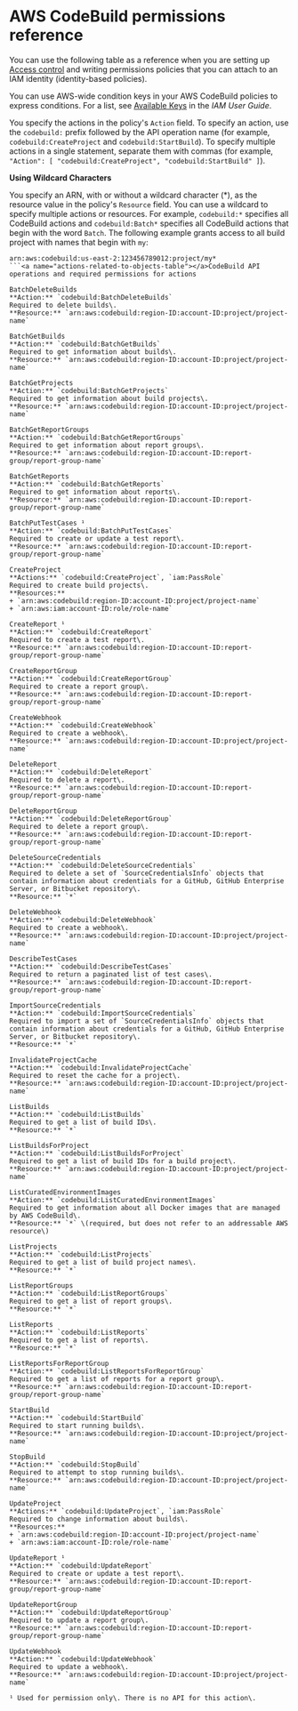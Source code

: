 # AWS CodeBuild permissions reference<a name="auth-and-access-control-permissions-reference"></a>

You can use the following table as a reference when you are setting up [Access control](auth-and-access-control.md#access-control) and writing permissions policies that you can attach to an IAM identity \(identity\-based policies\)\. 

You can use AWS\-wide condition keys in your AWS CodeBuild policies to express conditions\. For a list, see [Available Keys](https://docs.aws.amazon.com/IAM/latest/UserGuide/reference_policies_elements.html#AvailableKeys) in the *IAM User Guide*\.

You specify the actions in the policy's `Action` field\. To specify an action, use the `codebuild:` prefix followed by the API operation name \(for example, `codebuild:CreateProject` and `codebuild:StartBuild`\)\. To specify multiple actions in a single statement, separate them with commas \(for example, `"Action": [ "codebuild:CreateProject", "codebuild:StartBuild" ]`\)\.

**Using Wildcard Characters**

You specify an ARN, with or without a wildcard character \(\*\), as the resource value in the policy's `Resource` field\. You can use a wildcard to specify multiple actions or resources\. For example, `codebuild:*` specifies all CodeBuild actions and `codebuild:Batch*` specifies all CodeBuild actions that begin with the word `Batch`\. The following example grants access to all build project with names that begin with `my`: 

```
arn:aws:codebuild:us-east-2:123456789012:project/my*
```<a name="actions-related-to-objects-table"></a>CodeBuild API operations and required permissions for actions

BatchDeleteBuilds  
**Action:** `codebuild:BatchDeleteBuilds`  
Required to delete builds\.  
**Resource:** `arn:aws:codebuild:region-ID:account-ID:project/project-name`

BatchGetBuilds  
**Action:** `codebuild:BatchGetBuilds`  
Required to get information about builds\.  
**Resource:** `arn:aws:codebuild:region-ID:account-ID:project/project-name`

BatchGetProjects  
**Action:** `codebuild:BatchGetProjects`  
Required to get information about build projects\.  
**Resource:** `arn:aws:codebuild:region-ID:account-ID:project/project-name`

BatchGetReportGroups  
**Action:** `codebuild:BatchGetReportGroups`  
Required to get information about report groups\.  
**Resource:** `arn:aws:codebuild:region-ID:account-ID:report-group/report-group-name`

BatchGetReports  
**Action:** `codebuild:BatchGetReports`  
Required to get information about reports\.  
**Resource:** `arn:aws:codebuild:region-ID:account-ID:report-group/report-group-name`

BatchPutTestCases ¹  
**Action:** `codebuild:BatchPutTestCases`  
Required to create or update a test report\.  
**Resource:** `arn:aws:codebuild:region-ID:account-ID:report-group/report-group-name`

CreateProject  
**Actions:** `codebuild:CreateProject`, `iam:PassRole`  
Required to create build projects\.  
**Resources:**  
+ `arn:aws:codebuild:region-ID:account-ID:project/project-name`
+ `arn:aws:iam:account-ID:role/role-name`

CreateReport ¹  
**Action:** `codebuild:CreateReport`  
Required to create a test report\.  
**Resource:** `arn:aws:codebuild:region-ID:account-ID:report-group/report-group-name`

CreateReportGroup  
**Action:** `codebuild:CreateReportGroup`  
Required to create a report group\.  
**Resource:** `arn:aws:codebuild:region-ID:account-ID:report-group/report-group-name`

CreateWebhook  
**Action:** `codebuild:CreateWebhook`  
Required to create a webhook\.  
**Resource:** `arn:aws:codebuild:region-ID:account-ID:project/project-name`

DeleteReport  
**Action:** `codebuild:DeleteReport`  
Required to delete a report\.   
**Resource:** `arn:aws:codebuild:region-ID:account-ID:report-group/report-group-name`

DeleteReportGroup  
**Action:** `codebuild:DeleteReportGroup`  
Required to delete a report group\.  
**Resource:** `arn:aws:codebuild:region-ID:account-ID:report-group/report-group-name`

DeleteSourceCredentials  
**Action:** `codebuild:DeleteSourceCredentials`  
Required to delete a set of `SourceCredentialsInfo` objects that contain information about credentials for a GitHub, GitHub Enterprise Server, or Bitbucket repository\.   
**Resource:** `*`

DeleteWebhook  
**Action:** `codebuild:DeleteWebhook`  
Required to create a webhook\.  
**Resource:** `arn:aws:codebuild:region-ID:account-ID:project/project-name`

DescribeTestCases  
**Action:** `codebuild:DescribeTestCases`  
Required to return a paginated list of test cases\.  
**Resource:** `arn:aws:codebuild:region-ID:account-ID:report-group/report-group-name`

ImportSourceCredentials  
**Action:** `codebuild:ImportSourceCredentials`  
Required to import a set of `SourceCredentialsInfo` objects that contain information about credentials for a GitHub, GitHub Enterprise Server, or Bitbucket repository\.   
**Resource:** `*`

InvalidateProjectCache  
**Action:** `codebuild:InvalidateProjectCache`  
Required to reset the cache for a project\.  
**Resource:** `arn:aws:codebuild:region-ID:account-ID:project/project-name`

ListBuilds  
**Action:** `codebuild:ListBuilds`  
Required to get a list of build IDs\.  
**Resource:** `*`

ListBuildsForProject  
**Action:** `codebuild:ListBuildsForProject`  
Required to get a list of build IDs for a build project\.  
**Resource:** `arn:aws:codebuild:region-ID:account-ID:project/project-name`

ListCuratedEnvironmentImages  
**Action:** `codebuild:ListCuratedEnvironmentImages`  
Required to get information about all Docker images that are managed by AWS CodeBuild\.  
**Resource:** `*` \(required, but does not refer to an addressable AWS resource\)

ListProjects  
**Action:** `codebuild:ListProjects`  
Required to get a list of build project names\.  
**Resource:** `*`

ListReportGroups  
**Action:** `codebuild:ListReportGroups`  
Required to get a list of report groups\.  
**Resource:** `*`

ListReports  
**Action:** `codebuild:ListReports`  
Required to get a list of reports\.  
**Resource:** `*`

ListReportsForReportGroup  
**Action:** `codebuild:ListReportsForReportGroup`  
Required to get a list of reports for a report group\.  
**Resource:** `arn:aws:codebuild:region-ID:account-ID:report-group/report-group-name`

StartBuild  
**Action:** `codebuild:StartBuild`  
Required to start running builds\.  
**Resource:** `arn:aws:codebuild:region-ID:account-ID:project/project-name`

StopBuild  
**Action:** `codebuild:StopBuild`  
Required to attempt to stop running builds\.  
**Resource:** `arn:aws:codebuild:region-ID:account-ID:project/project-name`

UpdateProject  
**Actions:** `codebuild:UpdateProject`, `iam:PassRole`  
Required to change information about builds\.  
**Resources:**  
+ `arn:aws:codebuild:region-ID:account-ID:project/project-name`
+ `arn:aws:iam:account-ID:role/role-name`

UpdateReport ¹  
**Action:** `codebuild:UpdateReport`  
Required to create or update a test report\.  
**Resource:** `arn:aws:codebuild:region-ID:account-ID:report-group/report-group-name`

UpdateReportGroup  
**Action:** `codebuild:UpdateReportGroup`  
Required to update a report group\.  
**Resource:** `arn:aws:codebuild:region-ID:account-ID:report-group/report-group-name`

UpdateWebhook  
**Action:** `codebuild:UpdateWebhook`  
Required to update a webhook\.  
**Resource:** `arn:aws:codebuild:region-ID:account-ID:project/project-name`

¹ Used for permission only\. There is no API for this action\.